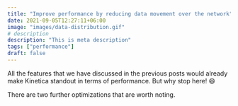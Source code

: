 ```yaml
---
title: "Improve performance by reducing data movement over the network"
date: 2021-09-05T12:27:11+06:00
image: "images/data-distribution.gif"
# description
description: "This is meta description"
tags: ["performance"]
draft: false
---
```


All the features that we have discussed in the previous posts would already make Kinetica standout in terms of performance. But why stop here! 😄

There are two further optimizations that are worth noting.